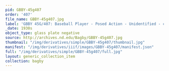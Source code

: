 ```yaml
---
pid: GBBY-45g407
order: '407'
file_name: GBBY-45g407.jpg
label: 'GBBY 45G/407: Baseball Player - Posed Action - Unidentified - c1930s'
_date: 1930s
object_type: glass plate negative
source: http://archives.nd.edu/Bagby/GBBY-45g407.jpg
thumbnail: "/img/derivatives/simple/GBBY-45g407/thumbnail.jpg"
manifest: "/img/derivatives/iiif/images/GBBY-45g407/manifest.json"
full: "/img/derivatives/simple/GBBY-45g407/full.jpg"
layout: generic_collection_item
collection: bagby
---
```

